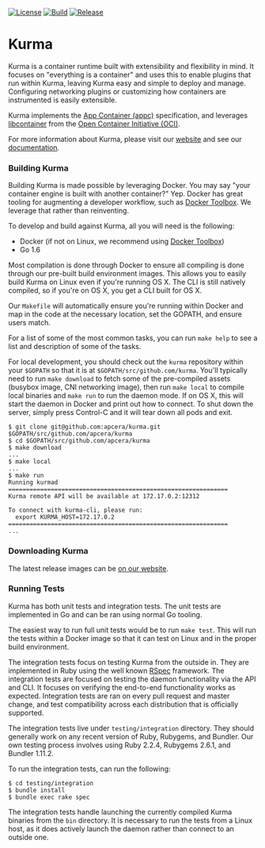 [![License][License-Image]][License-URL] [![Build][Build-Status-Image]][Build-Status-URL] [![Release][Release-Image]][Release-URL]

# Kurma

Kurma is a container runtime built with extensibility and flexibility in
mind. It focuses on "everything is a container" and uses this to enable plugins
that run within Kurma, leaving Kurma easy and simple to deploy and
manage. Configuring networking plugins or customizing how containers are
instrumented is easily extensible.

Kurma implements the [App Container (appc)](https://github.com/appc/spec)
specification, and leverages
[libcontainer](https://github.com/opencontainers/runc/tree/master/libcontainer)
from the [Open Container Initiative (OCI)](https://www.opencontainers.org/).

For more information about Kurma, please visit our [website](https://kurma.io)
and see our [documentation](https://kurma.io/documentation).

### Building Kurma

Building Kurma is made possible by leveraging Docker. You may say "your
container engine is built with another container?" Yep. Docker has great tooling
for augmenting a developer workflow, such as
[Docker Toolbox](https://www.docker.com/products/docker-toolbox). We leverage
that rather than reinventing.

To develop and build against Kurma, all you will need is the following:

* Docker (if not on Linux, we recommend using [Docker Toolbox](https://www.docker.com/products/docker-toolbox))
* Go 1.6

Most compilation is done through Docker to ensure all compiling is done through
our pre-built build environment images. This allows you to easily build Kurma on
Linux even if you're running OS X. The CLI is still natively compiled, so if
you're on OS X, you get a CLI built for OS X.

Our `Makefile` will automatically ensure you're running within Docker and map in
the code at the necessary location, set the GOPATH, and ensure users match.

For a list of some of the most common tasks, you can run `make help` to see a
list and description of some of the tasks.

For local development, you should check out the `kurma` repository within your
`$GOPATH` so that it is at `$GOPATH/src/github.com/kurma`. You'll typically
need to run `make download` to fetch some of the pre-compiled assets (busybox
image, CNI networking image), then run `make local` to compile local binaries
and `make run` to run the daemon mode. If on OS X, this will start the daemon in
Docker and print out how to connect. To shut down the server, simply press
Control-C and it will tear down all pods and exit.

```shell
$ git clone git@github.com:apcera/kurma.git $GOPATH/src/github.com/apcera/kurma
$ cd $GOPATH/src/github.com/apcera/kurma
$ make download
...
$ make local
...
$ make run
Running kurmad
==============================================================
Kurma remote API will be available at 172.17.0.2:12312

To connect with kurma-cli, please run:
  export KURMA_HOST=172.17.0.2
==============================================================
...
```

### Downloading Kurma

The latest release images can be [on our website](https://kurma.io/download).

### Running Tests

Kurma has both unit tests and integration tests. The unit tests are implemented
in Go and can be ran using normal Go tooling.

The easiest way to run full unit tests would be to run `make test`. This will
run the tests within a Docker image so that it can test on Linux and in the
proper build environment.

The integration tests focus on testing Kurma from the outside in. They are
implemented in Ruby using the well known [RSpec](http://rspec.info/)
framework. The integration tests are focused on testing the daemon functionality
via the API and CLI. It focuses on verifying the end-to-end functionality works
as expected. Integration tests are ran on every pull request and master change,
and test compatibility across each distribution that is officially supported.

The integration tests live under `testing/integration` directory. They should
generally work on any recent version of Ruby, Rubygems, and Bundler. Our own
testing process involves using Ruby 2.2.4, Rubygems 2.6.1, and Bundler 1.11.2.

To run the integration tests, can run the following:

```shell
$ cd testing/integration
$ bundle install
$ bundle exec rake spec
```

The integration tests handle launching the currently compiled Kurma binaries
from the `bin` directory. It is necessary to run the tests from a Linux host, as
it does actively launch the daemon rather than connect to an outside one.



[License-URL]: https://opensource.org/licenses/Apache-2.0
[License-Image]: https://img.shields.io/:license-apache-blue.svg
[Build-Status-URL]: http://ci.kurma.io
[Build-Status-Image]: https://img.shields.io/teamcity/http/ci.kurma.io/s/Kurma_UnitTests_2.svg
[Release-URL]: https://kurma.io/download
[Release-Image]: https://img.shields.io/badge/release-v0.3.3-1eb0fc.svg
